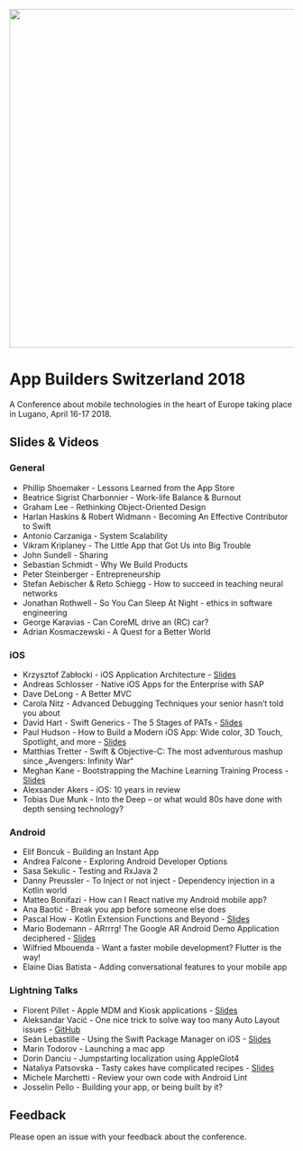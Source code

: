 <p align="center"><img src ="images/logo.png" width="600px"/></p>

# App Builders Switzerland 2018

A Conference about mobile technologies in the heart of Europe taking place in Lugano, April 16-17 2018.


## Slides & Videos

### General
- Phillip Shoemaker - Lessons Learned from the App Store
- Beatrice Sigrist Charbonnier - Work-life Balance & Burnout
- Graham Lee - Rethinking Object-Oriented Design
- Harlan Haskins & Robert Widmann - Becoming An Effective Contributor to Swift
- Antonio Carzaniga - System Scalability
- Vikram Kriplaney - The Little App that Got Us into Big Trouble
- John Sundell - Sharing
- Sebastian Schmidt - Why We Build Products
- Peter Steinberger - Entrepreneurship
- Stefan Aebischer & Reto Schiegg - How to succeed in teaching neural networks
- Jonathan Rothwell - So You Can Sleep At Night - ethics in software engineering
- George Karavias - Can CoreML drive an (RC) car?
- Adrian Kosmaczewski - A Quest for a Better World

### iOS
- Krzysztof Zabłocki - iOS Application Architecture - [Slides](https://www.dropbox.com/s/ujwdi44ail8nuik/architecture.pdf?dl=0)
- Andreas Schlosser - Native iOS Apps for the Enterprise with SAP
- Dave DeLong - A Better MVC
- Carola Nitz - Advanced Debugging Techniques your senior hasn’t told you about
- David Hart - Swift Generics - The 5 Stages of PATs - [Slides](https://github.com/swissmobidevs/appbuilders18/blob/master/slides/Swift%20Generics.pdf)
- Paul Hudson - How to Build a Modern iOS App: Wide color, 3D Touch, Spotlight, and more - [Slides](https://speakerdeck.com/twostraws/building-a-modern-ios-app)
- Matthias Tretter - Swift & Objective-C: The most adventurous mashup since „Avengers: Infinity War“
- Meghan Kane - Bootstrapping the Machine Learning Training Process - [Slides](https://www.dropbox.com/s/ujwdi44ail8nuik/architecture.pdf?dl=0)
- Alexsander Akers - iOS: 10 years in review
- Tobias Due Munk - Into the Deep – or what would 80s have done with depth sensing technology?

### Android
- Elif Boncuk - Building an Instant App
- Andrea Falcone - Exploring Android Developer Options
- Sasa Sekulic - Testing and RxJava 2
- Danny Preussler - To Inject or not inject - Dependency injection in a Kotlin world
- Matteo Bonifazi - How can I React native my Android mobile app?
- Ana Baotić - Break you app before someone else does
- Pascal How - Kotlin Extension Functions and Beyond - [Slides](https://github.com/swissmobidevs/appbuilders18/blob/master/slides/AppBuilders%20Switzerland%20Kotlin%20Extensions%20And%20Beyond.pdf)
- Mario Bodemann - ARrrrg! The Google AR Android Demo Application deciphered - [Slides](https://github.com/swissmobidevs/appbuilders18/blob/master/slides/%5BAppBuildersCH18📱🇨🇭%5D%20ARrrrrrggh%20.pdf)
- Wilfried Mbouenda - Want a faster mobile development? Flutter is the way!
- Elaine Dias Batista - Adding conversational features to your mobile app

### Lightning Talks
- Florent Pillet - Apple MDM and Kiosk applications - [Slides](https://github.com/swissmobidevs/appbuilders18/blob/master/slides/lightning_talk_MDM_kiosk_apps.pdf)
- Aleksandar Vacić - One nice trick to solve way too many Auto Layout issues - [GitHub](https://github.com/radianttap/AppBuilders2018-lightning-talk)
- Seán Lebastille - Using the Swift Package Manager on iOS - [Slides](https://github.com/swissmobidevs/appbuilders18/blob/master/slides/Using%20the%20Swift%20Package%20Manager%20on%20iOS.pdf)
- Marin Todorov - Launching a mac app
- Dorin Danciu - Jumpstarting localization using AppleGlot4
- Nataliya Patsovska - Tasty cakes have complicated recipes - [Slides](https://www.slideshare.net/NataliyaPatsovska/tasty-cakes-have-complicated-recipes-a-lightning-talk-from-app-builders-2018-by-nataliya-patsovska)
- Michele Marchetti - Review your own code with Android Lint
- Josselin Pello - Building your app, or being built by it?

## Feedback

Please open an issue with your feedback about the conference.
